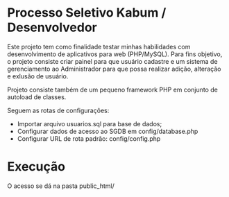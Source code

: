 # Processo Seletivo Kabum /  Desenvolvedor

Este projeto tem como finalidade testar minhas habilidades com desenvolvimento de aplicativos para web (PHP/MySQL).
Para fins objetivo, o projeto consiste criar painel para que usuário cadastre e um sistema de gerenciamento ao Administrador para que possa realizar adição, alteração e exlusão de usuário.

Projeto consiste também de um pequeno framework PHP em conjunto de autoload de classes.

Seguem as rotas de configurações:
- Importar arquivo usuarios.sql para base de dados;
- Configurar dados de acesso ao SGDB em config/database.php
- Configurar URL de rota padrão: config/config.php

# Execução
O acesso se dá na pasta public_html/




